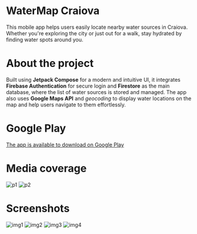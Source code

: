# WaterMap Craiova
This mobile app helps users easily locate nearby water sources in Craiova. Whether you're exploring the city or just out for a walk, stay hydrated by finding water spots around you.

# About the project
Built using **Jetpack Compose** for a modern and intuitive UI, it integrates **Firebase Authentication** for secure login and **Firestore** as the main database, where the list of water sources is stored and managed. The app also uses **Google Maps API** and *geocoding* to display water locations on the map and help users navigate to them effortlessly.

# Google Play
[The app is available to download on Google Play](https://play.google.com/store/apps/details?id=com.app.water4craiova)

# Media coverage
![p1](https://media.discordapp.net/attachments/997141915722055734/1385327070296674444/ody5cjnud2nygyg6yvta.gif?ex=6855a9df&is=6854585f&hm=04c29490a290cbbc0e1e51af807a6a37db7a3c37828ba49e2c741aee48f6eed7&=&width=142&height=80)
![p2](https://media.discordapp.net/attachments/997141915722055734/1385327070669963366/euxvvy5hdzbjkwrb2ss5.png?ex=6855a9df&is=6854585f&hm=989f8ec8026b31076eb112df561823327e9ded8a64d04ac458729819258df2d6&=&format=webp&quality=lossless&width=272&height=88)

# Screenshots
![img1](https://media.discordapp.net/attachments/997141915722055734/1385324217289150464/4wzuycdzbdrlb7eaflya.jpg?ex=6855a737&is=685455b7&hm=b4c53a262c99429f70f4d99b42d514eb61e4e0e9c566d3d55170349c27d6913b&=&format=webp&width=360&height=800)
![img2](https://media.discordapp.net/attachments/997141915722055734/1385324216890687590/lk2kf2bhfcncin0vpy70.jpg?ex=6855a737&is=685455b7&hm=039159c6fad8777c5ddf73506c1fe5ca6d3dd35fd1d267c5d72cffb9a9f47188&=&format=webp&width=360&height=800)
![img3](https://media.discordapp.net/attachments/997141915722055734/1385324216588439694/gop6jmdhmora4xlxfbv3.jpg?ex=6855a737&is=685455b7&hm=71d295638158a8832cc826afcb5930dc5b546c59f4f8499fd57d09fb9c4124ff&=&format=webp&width=360&height=800)
![img4](https://media.discordapp.net/attachments/997141915722055734/1385324216169271356/z61vtawwzw0fv0kj3cus.jpg?ex=6855a737&is=685455b7&hm=7ac2708491919379d7c31ce49f1b23a6d41c891690435d01755fbb82112ead37&=&format=webp&width=360&height=800)
